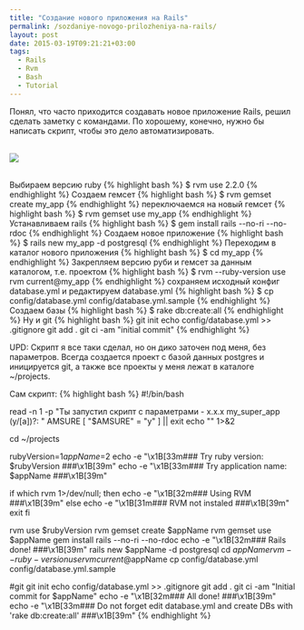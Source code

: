 ```yaml
---
title: "Создание нового приложения на Rails"
permalink: /sozdaniye-novogo-prilozheniya-na-rails/
layout: post
date: 2015-03-19T09:21:21+03:00
tags:
  - Rails
  - Rvm
  - Bash
  - Tutorial
---
```


Понял, что часто приходится создавать новое приложение Rails, решил сделать заметку с командами. По хорошему, конечно, нужно бы написать скрипт, чтобы это дело автоматизировать.

<br>
<img src="https://farm1.staticflickr.com/611/21186379074_a897e27375_o.jpg">
<br>
<br>

Выбираем версию ruby
{% highlight bash %}
$ rvm use 2.2.0
{% endhighlight %}
Создаем гемсет
{% highlight bash %}
$ rvm gemset create my_app
{% endhighlight %}
переключаемся на новый гемсет
{% highlight bash %}
$ rvm gemset use my_app
{% endhighlight %}
Устанавливаем rails
{% highlight bash %}
$ gem install rails --no-ri --no-rdoc
{% endhighlight %}
Создаем новое приложение
{% highlight bash %}
$ rails new my_app -d postgresql
{% endhighlight %}
Переходим в каталог нового приложения
{% highlight bash %}
$ cd my_app
{% endhighlight %}
Закрепляем версию руби и гемсет за данным каталогом, т.е. проектом
{% highlight bash %}
$ rvm --ruby-version use rvm current@my_app
{% endhighlight %}
сохраняем исходный конфиг database.yml и редактируем database.yml
{% highlight bash %}
$ cp config/database.yml config/database.yml.sample
{% endhighlight %}
Создаем базы
{% highlight bash %}
$ rake db:create:all
{% endhighlight %}
Ну и git
{% highlight bash %}
git init
echo config/database.yml >> .gitignore
git add .
git ci -am "initial commit"
{% endhighlight %}

UPD: Скрипт я все таки сделал, но он дико заточен под меня, без параметров. Всегда создается проект с базой данных postgres и иницируется git, а также все проекты у меня лежат в каталоге ~/projects.

Сам скрипт:
{% highlight bash %}
#!/bin/bash

read -n 1 -p "Ты запустил скрипт с параметрами - x.x.x my_super_app (y/[a])?: " AMSURE
[ "$AMSURE" = "y" ] || exit
echo "" 1>&2

cd ~/projects

rubyVersion=$1
appName=$2
echo -e "\x1B[33m### Try ruby version: $rubyVersion ###\x1B[39m"
echo -e "\x1B[33m### Try application name: $appName ###\x1B[39m"

if which rvm 1>/dev/null; then
  echo -e "\x1B[32m### Using RVM ###\x1B[39m"
else
  echo -e "\x1B[31m### RVM not instaled ###\x1B[39m"
  exit
fi

rvm use $rubyVersion
rvm gemset create $appName
rvm gemset use $appName
gem install rails --no-ri --no-rdoc
echo -e "\x1B[32m### Rails done! ###\x1B[39m"
rails new $appName -d postgresql
cd $appName
rvm --ruby-version use rvm current@$appName
cp config/database.yml config/database.yml.sample

#git
git init
echo config/database.yml >> .gitignore
git add .
git ci -am "Initial commit for $appName"
echo -e "\x1B[32m### All done! ###\x1B[39m"
echo -e "\x1B[33m### Do not forget edit database.yml and create DBs with 'rake db:create:all' ###\x1B[39m"
{% endhighlight %}


